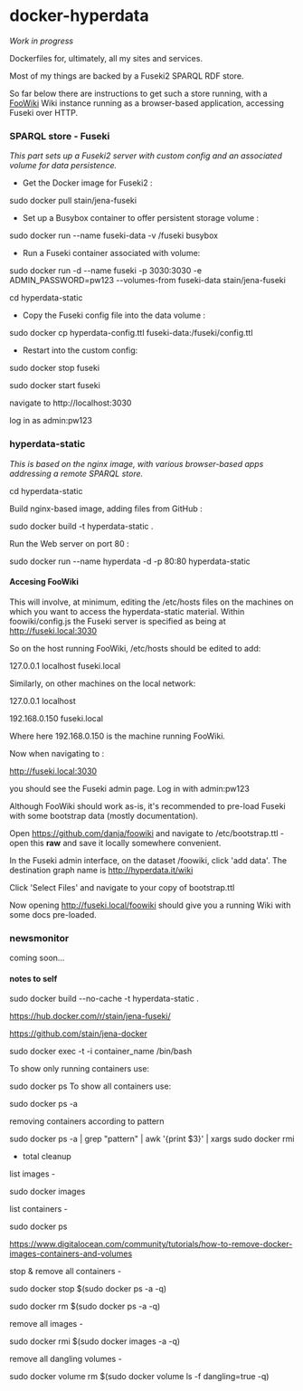 # docker-hyperdata

*Work in progress*

Dockerfiles for, ultimately, all my sites and services.

Most of my things are backed by a Fuseki2 SPARQL RDF store.

So far below there are instructions to get such a store running, with a [FooWiki](https://github.com/danja/foowiki) Wiki instance running as a browser-based application, accessing Fuseki over HTTP.

### SPARQL store - Fuseki

*This part sets up a Fuseki2 server with custom config and an associated volume for data persistence.*

* Get the Docker image for Fuseki2 :

sudo docker pull stain/jena-fuseki

* Set up a Busybox container to offer persistent storage volume :

sudo docker run --name fuseki-data -v /fuseki busybox

* Run a Fuseki container associated with volume:

sudo docker run -d --name fuseki -p 3030:3030 -e ADMIN_PASSWORD=pw123 --volumes-from fuseki-data stain/jena-fuseki

cd hyperdata-static

* Copy the Fuseki config file into the data volume :

sudo docker cp hyperdata-config.ttl fuseki-data:/fuseki/config.ttl

* Restart into the custom config:

sudo docker stop fuseki

sudo docker start fuseki

navigate to http://localhost:3030

log in as admin:pw123


### hyperdata-static

*This is based on the nginx image, with various browser-based apps addressing a remote SPARQL store.*

cd hyperdata-static

Build nginx-based image, adding files from GitHub :

sudo docker build -t hyperdata-static .

Run the Web server on port 80 :

sudo docker run --name hyperdata -d -p 80:80 hyperdata-static

#### Accesing FooWiki

This will involve, at minimum, editing the /etc/hosts files on the machines on which you want to access the hyperdata-static material. Within foowiki/config.js the Fuseki server is specified as being at http://fuseki.local:3030

So on the host running FooWiki, /etc/hosts should be edited to add:

127.0.0.1       localhost fuseki.local

Similarly, on other machines on the local network:

127.0.0.1	localhost

192.168.0.150 fuseki.local

Where here 192.168.0.150 is the machine running FooWiki.

Now when navigating to :

http://fuseki.local:3030

you should see the Fuseki admin page. Log in with admin:pw123

Although FooWiki should work as-is, it's recommended to pre-load Fuseki with some bootstrap data (mostly documentation).

Open https://github.com/danja/foowiki and navigate to /etc/bootstrap.ttl - open this **raw** and save it locally somewhere convenient.

In the Fuseki admin interface, on the dataset /foowiki, click 'add data'. The destination graph name is http://hyperdata.it/wiki

Click 'Select Files' and navigate to your copy of bootstrap.ttl

Now opening http://fuseki.local/foowiki should give you a running Wiki with some docs pre-loaded.

### newsmonitor

coming soon...

#### notes to self

sudo docker build --no-cache -t hyperdata-static .

https://hub.docker.com/r/stain/jena-fuseki/

https://github.com/stain/jena-docker

sudo docker exec -t -i container_name /bin/bash

To show only running containers use:

sudo docker ps
To show all containers use:

sudo docker ps -a


removing containers according to pattern

sudo docker ps -a | grep "pattern" | awk '{print $3}' | xargs sudo docker rmi

- total cleanup

list images -

sudo docker images

list containers -

sudo docker ps

https://www.digitalocean.com/community/tutorials/how-to-remove-docker-images-containers-and-volumes

stop & remove all containers -

sudo docker stop $(sudo docker ps -a -q)

sudo docker rm $(sudo docker ps -a -q)

remove all images -

sudo docker rmi $(sudo docker images -a -q)

remove all dangling volumes -

sudo docker volume rm $(sudo docker volume ls -f dangling=true -q)
